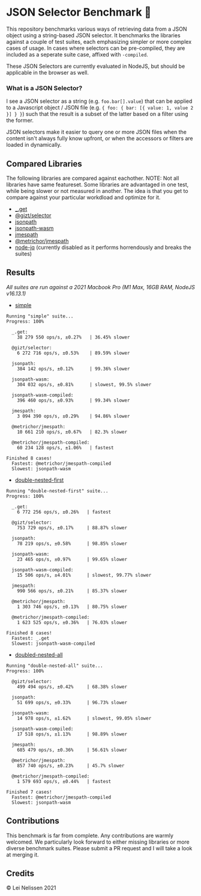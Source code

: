 # JSON Selector Benchmark 🚀
This repository benchmarks various ways of retrieving data from a JSON object using a string-based JSON selector. It benchmarks the libraries against a couple of test suites, each emphasizing simpler or more complex cases of usage. In cases where selectors can be pre-compiled, they are included as a seperate suite case, affixed with `-compiled`.

These JSON Selectors are currently evaluated in NodeJS, but should be applicable in the browser as well.

### What is a JSON Selector?
I see a JSON selector as a string (e.g. `foo.bar[].value`) that can be applied to a Javascript object / JSON file (e.g. `{ foo: { bar: [{ value: 1, value 2 }] } }`) such that the result is a subset of the latter based on a filter using the former. 

JSON selectors make it easier to query one or more JSON files when the content isn't always fully know upfront, or when the accessors or filters are loaded in dynamically.

## Compared Libraries
The following libraries are compared against eachother. 
NOTE: Not all libraries have same featureset. Some libraries are advantaged in one test, while being slower or not measured in another. The idea is that you get to compare against your particular workdload and optimize for it.

* [_.get](https://lodash.com/docs/4.17.15#get)
* [@gizt/selector](https://www.npmjs.com/package/@gizt/selector)
* [jsonpath](https://github.com/dchester/jsonpath)
* [jsonpath-wasm](https://github.com/freestrings/jsonpath)
* [jmespath](https://github.com/jmespath/jmespath.js)
* [@metrichor/jmespath](https://github.com/nanoporetech/jmespath-ts)
* [node-jq](https://github.com/sanack/node-jq) (currently disabled as it performs horrendously and breaks the suites)

## Results
*All suites are run against a 2021 Macbook Pro (M1 Max, 16GB RAM, NodeJS v16.13.1)*

* [simple](./benchmark/results/simple.chart.html)
```
Running "simple" suite...
Progress: 100%

  _.get:
    38 279 550 ops/s, ±0.27%   | 36.45% slower

  @gizt/selector:
    6 272 716 ops/s, ±0.53%    | 89.59% slower

  jsonpath:
    384 142 ops/s, ±0.12%      | 99.36% slower

  jsonpath-wasm:
    304 032 ops/s, ±0.81%      | slowest, 99.5% slower

  jsonpath-wasm-compiled:
    396 460 ops/s, ±0.93%      | 99.34% slower

  jmespath:
    3 094 390 ops/s, ±0.29%    | 94.86% slower

  @metrichor/jmespath:
    10 661 210 ops/s, ±0.67%   | 82.3% slower

  @metrichor/jmespath-compiled:
    60 234 128 ops/s, ±1.06%   | fastest

Finished 8 cases!
  Fastest: @metrichor/jmespath-compiled
  Slowest: jsonpath-wasm
```

* [double-nested-first](./benchmark/results/double-nested-first.chart.html)
```
Running "double-nested-first" suite...
Progress: 100%

  _.get:
    6 772 256 ops/s, ±0.26%   | fastest

  @gizt/selector:
    753 729 ops/s, ±0.17%     | 88.87% slower

  jsonpath:
    78 219 ops/s, ±0.58%      | 98.85% slower

  jsonpath-wasm:
    23 465 ops/s, ±0.97%      | 99.65% slower

  jsonpath-wasm-compiled:
    15 506 ops/s, ±4.01%      | slowest, 99.77% slower

  jmespath:
    990 566 ops/s, ±0.21%     | 85.37% slower

  @metrichor/jmespath:
    1 303 746 ops/s, ±0.13%   | 80.75% slower

  @metrichor/jmespath-compiled:
    1 623 525 ops/s, ±0.36%   | 76.03% slower

Finished 8 cases!
  Fastest: _.get
  Slowest: jsonpath-wasm-compiled
```

* [doubled-nested-all](./benchmark/results/double-nested-all.chart.html)
```
Running "double-nested-all" suite...
Progress: 100%

  @gizt/selector:
    499 494 ops/s, ±0.42%     | 68.38% slower

  jsonpath:
    51 699 ops/s, ±0.33%      | 96.73% slower

  jsonpath-wasm:
    14 978 ops/s, ±1.62%      | slowest, 99.05% slower

  jsonpath-wasm-compiled:
    17 518 ops/s, ±1.13%      | 98.89% slower

  jmespath:
    685 479 ops/s, ±0.36%     | 56.61% slower

  @metrichor/jmespath:
    857 740 ops/s, ±0.23%     | 45.7% slower

  @metrichor/jmespath-compiled:
    1 579 693 ops/s, ±0.44%   | fastest

Finished 7 cases!
  Fastest: @metrichor/jmespath-compiled
  Slowest: jsonpath-wasm
```

## Contributions
This benchmark is far from complete. Any contributions are warmly welcomed. We particularly look forward to either missing libraries or more diverse benchmark suites. Please submit a PR request and I will take a look at merging it.

## Credits
&copy; Lei Nelissen 2021